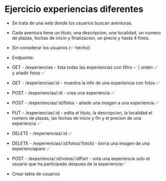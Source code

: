 # Ejercicio experiencias diferentes

- Se trata de una web donde los usuarios buscan aventuras.
- Cada aventura tiene un titulo, una descripcion, una localidad, un numero de plazas, fechas de inicio y finalizacion, un precio y hasta 4 fotos.

- Sin considerar los usuarios (✅ hecho):

- Endpoints:

- GET - /experiencias - lista todas las experiencias con filtro ✅ | orden ✅ y añadir fotos ✅
- GET - /experiencias/:id - muestra la info de una experiencia con fotos ✅
- POST - /experiencias/:id - crea una experiencia ✅
- POST - /experiencias/:id/fotos - añade una imagen a una experiencia ✅
- PUT - /experiencias/:id - edita el titulo, la descripcion, la localidad el numero de plazas, las fechas de inicio y fin y el precion de una experiencia ✅
- DELETE - /experiencias/:id ✅
- DELETE - /experiencias/:id/fotos/:fotoId - borra una imagen de una experienciapare ✅
- POST - /experiencia/:id/votos/:idPart - vota una experiencia solo el usuario que ha participado despues de la experiencia✅

- Crear tabla de usuarios
